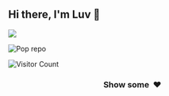 ## Hi there, I'm Luv  👋
<!-- A Consistent learner who belives in hard work. -->

<!-- 
<img src='https://github-readme-stats.vercel.app/api?username=skjha1&show_icons=true&theme=tokyonight&count_private=true&line_height=40'  align="left" />
<img src='https://github-readme-stats.vercel.app/api/top-langs/?username=skjha1&theme=tokyonight&hide_langs_below=4' align="middle" />

<p align="left"> <a href="https://github.com/ryo-ma/github-profile-trophy"><img src="https://github-profile-trophy.vercel.app/?username=skjha1" alt="skjha1" /></a> </p> -->


<p><img align="center" src="https://github-readme-streak-stats.herokuapp.com/?user=luv2001&%22%20alt=%22skjha1" /></p>


![Pop repo ](https://github-readme-stats.anuraghazra1.vercel.app/api/pin/?username=luv2001&repo=Data-Structure-Algorithm-Programs&theme=great-gatsby)


![Visitor Count](https://profile-counter.glitch.me/skjha1/count.svg)



 <h3 align="center">Show some &nbsp;❤️&nbsp;  </h3> 

